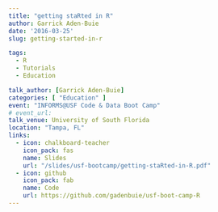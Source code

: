 ```yaml
---
title: "getting staRted in R"
author: Garrick Aden-Buie
date: '2016-03-25'
slug: getting-started-in-r

tags:
  - R
  - Tutorials
  - Education

talk_author: [Garrick Aden-Buie]
categories: [ "Education" ]
event: "INFORMS@USF Code & Data Boot Camp"
# event_url:
talk_venue: University of South Florida
location: "Tampa, FL"
links:
  - icon: chalkboard-teacher
    icon_pack: fas
    name: Slides
    url: "/slides/usf-bootcamp/getting-staRted-in-R.pdf"
  - icon: github
    icon_pack: fab
    name: Code
    url: https://github.com/gadenbuie/usf-boot-camp-R
---
```


